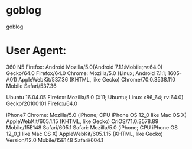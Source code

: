 # goblog
goblog

# User Agent:
360 N5
Firefox: Android Mozilla/5.0(Android 7.1.1:Mobile;rv:64.0) Gecko/64.0 Firefox/64.0
Chrome: Mozilla/5.0 (Linux; Android 7.1.1; 1605-A01) AppleWebKit/537.36 (KHTML, like Gecko) Chrome/70.0.3538.110 Mobile Safari/537.36

Ubuntu 16.04.05
Firefox: Mozilla/5.0 (X11; Ubuntu; Linux x86_64; rv:64.0) Gecko/20100101 Firefox/64.0

iPhone7
Chrome: Mozilla/5.0 (iPhone; CPU iPhone OS 12_0 like Mac OS X) AppleWebKit/605.1.15 (KHTML, like Gecko) CriOS/71.0.3578.89 Mobile/15E148 Safari/605.1
Safari: Mozilla/5.0 (iPhone; CPU iPhone OS 12_0_1 like Mac OS X) AppleWebKit/605.1.15 (KHTML, like Gecko) Version/12.0 Mobile/15E148 Safari/604.1

